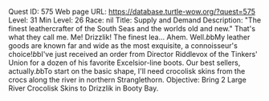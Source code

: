 Quest ID: 575
Web page URL: https://database.turtle-wow.org/?quest=575
Level: 31
Min Level: 26
Race: nil
Title: Supply and Demand
Description: "The finest leathercrafter of the South Seas and the worlds old and new." That's what they call me. Me! Drizzlik! The finest lea... Ahem. Well.$b$bMy leather goods are known far and wide as the most exquisite, a connoisseur's choice!$b$bI've just received an order from Director Riddlevox of the Tinkers' Union for a dozen of his favorite Excelsior-line boots. Our best sellers, actually.$b$bTo start on the basic shape, I'll need crocolisk skins from the crocs along the river in northern Stranglethorn.
Objective: Bring 2 Large River Crocolisk Skins to Drizzlik in Booty Bay.
